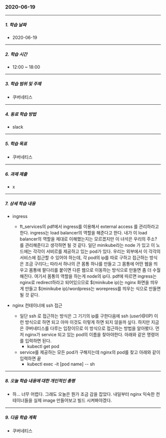 ### 2020-06-19

-----
##### 1. 학습 날짜
- 2020-06-19

-----
##### 2. 학습 시간
- 12:00 ~ 18:00

-----
##### 3. 학습 범위 및 주제
- 쿠버네티스

-----
##### 4. 동료 학습 방법
- slack

-----
##### 5. 학습 목표
- 쿠버네티스

-----
##### 6. 과제 제출
- x

-----
##### 7. 상세 학습 내용
- ingress
    - ft_services의 pdf에서 ingress를 이용해서 external access 를 관리하라고 한다. ingress는 load balancer의 역할을 해준다고 한다. 내가 이 load balancer의 역할을 제대로 이해했는지는 모르겠지만 이 녀석은 우리의 주소? 를 관리해준다고 생각하면 될 것 같다. 일단 minikube라는 node 가 있고 이 노드에는 각각이 서비르를 제공하고 있는 pod가 있다. 우리는 외부에서 이 각각의 서비스에 접근할 수 있어야 하는데, 각 pod의 ip를 따로 구하고 접근하는 방식은 조금 구리다;; 따라서 하나의 큰 몸통 하나를 만들고 그 몸통에 어떤 웹을 띄우고 몸통에 팔다리를 붙이면 다른 웹으로 이동하는 방식으로 만들면 좀 더 수월해진다. 여기서 몸통의 역할을 하는게 node의 ip다. pdf에 따르면 ingress는 nginx로 redirect하라고 되어있으므로 $(minikube ip)는 nginx 화면을 띄우게 만들고 $(minikube ip)/wordpress는 worepress를 띄우는 식으로 만들면 될 것 같다.

- nginx 컨테이너에 ssh 접근
    - 일단 ssh 로 접근하는 방식은 그 기기의 ip를 구한다음에 ssh $(user)@$(IP) 이런 방식으로 하면 되고 아마 이것도 이렇게 하면 되지 않을까 싶다. 하지만 지금은 쿠버네티스를 다루는 입장이므로 이 방식으로 접근하는 방법을 알아봤다. 먼저 nginx가 service 되고 있는 pod의 이름을 찾아야한다. 아래와 같은 명령어를 입력하면 된다.
        - kubectl get pod
    - service를 제공하는 모든 pod가 구해지는데 nginx의 pod를 찾고 아래와 같이 입력하면 끝
        - kubectl exec -it [pod name] -- sh

-----
##### 8. 오늘 학습 내용에 대한 개인적인 총평
- 하... 너무 어렵다. 그래도 오늘은 뭔가 조금 감을 잡았다. 내일부터 nginx 익숙한 컨테이너들을 실제 image 만들어보고 빌드 시켜봐야겠다.

-----
##### 9. 다음 학습 계획
- 쿠버네티스
